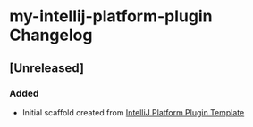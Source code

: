 <!-- Keep a Changelog guide -> https://keepachangelog.com -->

# my-intellij-platform-plugin Changelog

## [Unreleased]
### Added
- Initial scaffold created from [IntelliJ Platform Plugin Template](https://github.com/JetBrains/intellij-platform-plugin-template)
